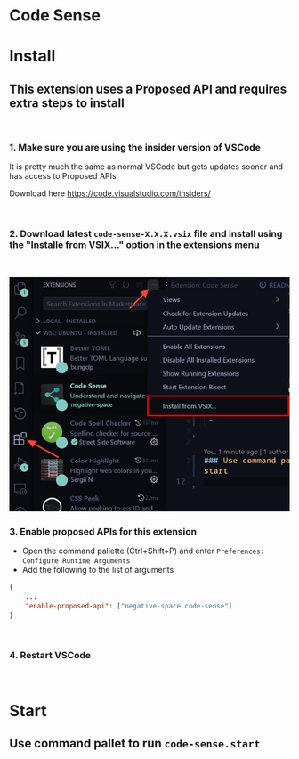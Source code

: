 # Code Sense

# Install

## This extension uses a Proposed API and requires extra steps to install

<br />

### 1. Make sure you are using the insider version of VSCode 

It is pretty much the same as normal VSCode but gets updates sooner and has access to Proposed APIs

Download here https://code.visualstudio.com/insiders/

<br />

### 2. Download latest `code-sense-X.X.X.vsix` file and install using the "Installe from VSIX..." option in the extensions menu

<br />

![](./images/vsix-install-steps.jpg)


### 3. Enable proposed APIs for this extension

- Open the command pallette (Ctrl+Shift+P) and enter `Preferences: Configure Runtime Arguments`
- Add the following to the list of arguments

```json
{
    ...
    "enable-proposed-api": ["negative-space.code-sense"]
}
```
<br />

### 4. Restart VSCode

<br />

# Start 

## Use command pallet to run `code-sense.start`
